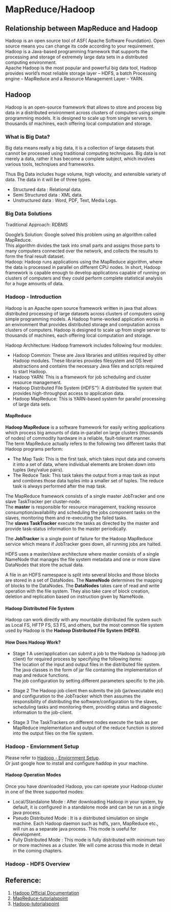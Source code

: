 # MapReduce/Hadoop

## Relationship between MapReduce and Hadoop
Hadoop is an open source tool of ASF( Apache Software Foundation). Open source means you can change its code according to your requirement.  
Hadoop is a Java-based programming framework that supports the processing and storage of extremely large data sets in a distributed computing environment.   
Apache Hadoop is the most popular and powerful big data tool, Hadoop provides world’s most reliable storage layer – HDFS, a batch Processing engine – MapReduce and a Resource Management Layer – YARN.


## Hadoop
Hadoop is an open-source framework that allows to store and process big data in a distributed environment across clusters of computers using simple programming models. It is designed to scale up from single servers to thousands of machines, each offering local computation and storage.  

### What is Big Data?
Big data means really a big data, it is a collection of large datasets that cannot be processed using traditional computing techniques. Big data is not merely a data, rather it has become a complete subject, which involves various tools, technqiues and frameworks.  

Thus Big Data includes huge volume, high velocity, and extensible variety of data. The data in it will be of three types.
- Structured data : Relational data.
- Semi Structured data : XML data.
- Unstructured data : Word, PDF, Text, Media Logs.

### Big Data Solutions
Traditional Approach: RDBMS    

Google’s Solution: Google solved this problem using an algorithm called MapReduce.   
This algorithm divides the task into small parts and assigns those parts to many computers connected over the network, and collects the results to form the final result dataset.   
Hadoop: Hadoop runs applications using the MapReduce algorithm, where the data is processed in parallel on different CPU nodes. In short, Hadoop framework is capable enough to develop applications capable of running on clusters of computers and they could perform complete statistical analysis for a huge amounts of data.  

### Hadoop - Introduction
Hadoop is an Apache open source framework written in java that allows distributed processing of large datasets across clusters of computers using simple programming models. A Hadoop frame-worked application works in an environment that provides distributed storage and computation across clusters of computers. Hadoop is designed to scale up from single server to thousands of machines, each offering local computation and storage.   

Hadoop Architecture: 
Hadoop framework includes following four modules:
- Hadoop Common: These are Java libraries and utilities required by other Hadoop modules. These libraries provides filesystem and OS level abstractions and contains the necessary Java files and scripts required to start Hadoop.
- Hadoop YARN: This is a framework for job scheduling and cluster resource management.
- Hadoop Distributed File System (HDFS™): A distributed file system that provides high-throughput access to application data.
- Hadoop MapReduce: This is YARN-based system for parallel processing of large data sets.

#### MapReduce
**Hadoop MapReduce** is a software framework for easily writing applications which process big amounts of data in-parallel on large clusters (thousands of nodes) of commodity hardware in a reliable, fault-tolerant manner.  
The term MapReduce actually refers to the following two different tasks that Hadoop programs perform:  
- The Map Task: This is the first task, which takes input data and converts it into a set of data, where individual elements are broken down into tuples (key/value pairs).  
- The Reduce Task: This task takes the output from a map task as input and combines those data tuples into a smaller set of tuples. The reduce task is always performed after the map task.

The MapReduce framework consists of a single master JobTracker and one slave TaskTracker per cluster-node.  
The **master** is responsible for resource management, tracking resource consumption/availability and scheduling the jobs component tasks on the slaves, monitoring them and re-executing the failed tasks.   
The **slaves TaskTracker** execute the tasks as directed by the master and provide task-status information to the master periodically.

The **JobTracker** is a single point of failure for the Hadoop MapReduce service which means if JobTracker goes down, all running jobs are halted.  

HDFS uses a master/slave architecture where master consists of a single NameNode that manages the file system metadata and one or more slave DataNodes that store the actual data.

A file in an HDFS namespace is split into several blocks and those blocks are stored in a set of DataNodes. 
The **NameNode** determines the mapping of blocks to the DataNodes. 
The **DataNodes** takes care of read and write operation with the file system. They also take care of block creation, deletion and replication based on instruction given by NameNode.

#### Hadoop Distributed File System
Hadoop can work directly with any mountable distributed file system such as Local FS, HFTP FS, S3 FS, and others, but the most common file system used by Hadoop is the **Hadoop Distributed File System (HDFS)**.  



#### How Does Hadoop Work?
- Stage 1
A user/application can submit a job to the Hadoop (a hadoop job client) for required process by specifying the following items:  
The location of the input and output files in the distributed file system.  
The java classes in the form of jar file containing the implementation of map and reduce functions.  
The job configuration by setting different parameters specific to the job.  

- Stage 2
The Hadoop job client then submits the job (jar/executable etc) and configuration to the JobTracker which then assumes the responsibility of distributing the software/configuration to the slaves, scheduling tasks and monitoring them, providing status and diagnostic information to the job-client.

- Stage 3
The TaskTrackers on different nodes execute the task as per MapReduce implementation and output of the reduce function is stored into the output files on the file system.


### Hadoop - Enviornment Setup
Please refer to [Hadoop - Enviornment Setup](https://www.tutorialspoint.com/hadoop/hadoop_enviornment_setup.htm).  
Or just google how to install and configure haddop in your machine.  

#### Hadoop Operation Modes
Once you have downloaded Hadoop, you can operate your Hadoop cluster in one of the three supported modes:
- Local/Standalone Mode : After downloading Hadoop in your system, by default, it is configured in a standalone mode and can be run as a single java process.
- Pseudo Distributed Mode : It is a distributed simulation on single machine. Each Hadoop daemon such as hdfs, yarn, MapReduce etc., will run as a separate java process. This mode is useful for development.
- Fully Distributed Mode : This mode is fully distributed with minimum two or more machines as a cluster. We will come across this mode in detail in the coming chapters.

### Hadoop - HDFS Overview


## Reference:
1. [Hadoop Official Documentation](https://hadoop.apache.org/docs/r1.2.1/mapred_tutorial.html)
2. [MapReduce-tutorialspoint](https://www.tutorialspoint.com/map_reduce/map_reduce_introduction.htm)
3. [Hadoop-tutorialspoint](https://www.tutorialspoint.com/hadoop/hadoop_big_data_overview.htm)
